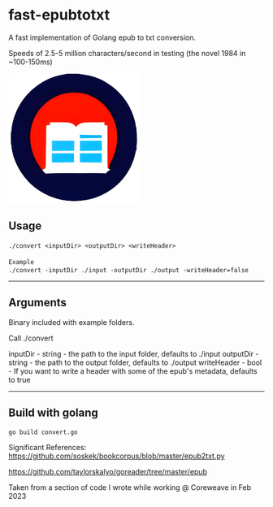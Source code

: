 # fast-epubtotxt
A fast implementation of Golang epub to txt conversion.

Speeds of 2.5-5 million characters/second in testing (the novel 1984 in ~100-150ms)

![Icon](./iconEpub.png)


## Usage

``` shell
./convert <inputDir> <outputDir> <writeHeader>

Example
./convert -inputDir ./input -outputDir ./output -writeHeader=false
```


---
## Arguments

Binary included with example folders.

Call ./convert <inputDir> <outputDir> <writeHeader>

inputDir - string - the path to the input folder, defaults to ./input
outputDir - string - the path to the output folder, defaults to ./output
writeHeader - bool - If you want to write a header with some of the epub's metadata, defaults to true


---
## Build with golang
```shell
go build convert.go
```

Significant References:
https://github.com/soskek/bookcorpus/blob/master/epub2txt.py

https://github.com/taylorskalyo/goreader/tree/master/epub

Taken from a section of code I wrote while working @ Coreweave in Feb 2023
